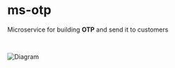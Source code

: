 <h1>ms-otp</h1>
<p>Microservice for building <b>OTP</b> and send it to customers</p>
<br>

![Diagram](https://raw.githubusercontent.com/junengineer/ms-otp/feature/initial_domain_layer/github/diagram.png)